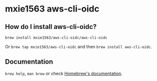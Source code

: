 # mxie1563 aws-cli-oidc

## How do I install aws-cli-oidc?

`brew install mxie1563/aws-cli-oidc/aws-cli-oidc`

Or `brew tap mxie1563/aws-cli-oidc` and then `brew install aws-cli-oidc`.

## Documentation

`brew help`, `man brew` or check [Homebrew's documentation](https://docs.brew.sh).
